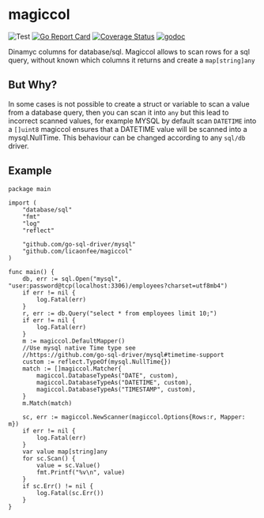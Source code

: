 # magiccol

![Test](https://github.com/licaonfee/magiccol/workflows/Run%20test/badge.svg?branch=master)
[![Go Report Card](https://goreportcard.com/badge/github.com/licaonfee/magiccol)](https://goreportcard.com/report/github.com/licaonfee/magiccol)
[![Coverage Status](https://coveralls.io/repos/github/licaonfee/magiccol/badge.svg?branch=master)](https://coveralls.io/github/licaonfee/magiccol?branch=master)
[![godoc](http://img.shields.io/badge/godoc-reference-5272B4.svg?style=flat-square)](https://pkg.go.dev/github.com/licaonfee/magiccol?tab=doc)

Dinamyc columns for database/sql. Magiccol allows to scan rows for a sql query, without known which columns it returns and create a `map[string]any`

## But Why?

In some cases is not possible to create a struct or variable to scan a value from a database query, then you can scan it into `any` but this lead to incorrect scanned values, for example MYSQL by default scan `DATETIME` into a `[]uint8` magiccol ensures that a DATETIME value will be scanned into a mysql.NullTime. This behaviour can be changed according to any `sql/db` driver.

## Example

```golang
package main

import (
    "database/sql"
    "fmt"
    "log"
    "reflect"

    "github.com/go-sql-driver/mysql"
    "github.com/licaonfee/magiccol"
)

func main() {
    db, err := sql.Open("mysql", "user:password@tcp(localhost:3306)/employees?charset=utf8mb4")
    if err != nil {
        log.Fatal(err)
    }
    r, err := db.Query("select * from employees limit 10;")
    if err != nil {
        log.Fatal(err)
    }
    m := magiccol.DefaultMapper()
    //Use mysql native Time type see
    //https://github.com/go-sql-driver/mysql#timetime-support
    custom := reflect.TypeOf(mysql.NullTime{})
    match := []magiccol.Matcher{
        magiccol.DatabaseTypeAs("DATE", custom),
        magiccol.DatabaseTypeAs("DATETIME", custom),
        magiccol.DatabaseTypeAs("TIMESTAMP", custom),
    }
    m.Match(match)

    sc, err := magiccol.NewScanner(magiccol.Options{Rows:r, Mapper: m})
    if err != nil {
        log.Fatal(err)
    }
    var value map[string]any
    for sc.Scan() {
        value = sc.Value()
        fmt.Printf("%v\n", value)
    }
    if sc.Err() != nil {
        log.Fatal(sc.Err())
    }
}

```
